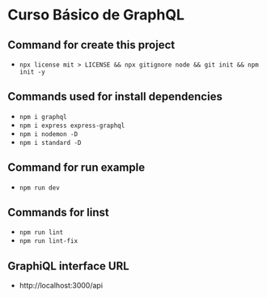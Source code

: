 # Curso Básico de GraphQL

## Command for create this project
- `npx license mit > LICENSE && npx gitignore node && git init && npm init -y`

## Commands used for install dependencies
- `npm i graphql`
- `npm i express express-graphql`
- `npm i nodemon -D`
- `npm i standard -D`

## Command for run example
- `npm run dev`

## Commands for linst
- `npm run lint`
- `npm run lint-fix`

## GraphiQL interface URL
- http://localhost:3000/api
